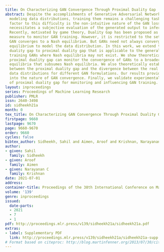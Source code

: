 ```yaml
---
title: On Characterizing GAN Convergence Through Proximal Duality Gap
abstract: Despite the accomplishments of Generative Adversarial Networks (GANs) in
  modeling data distributions, training them remains a challenging task. A contributing
  factor to this difficulty is the non-intuitive nature of the GAN loss curves, which
  necessitates a subjective evaluation of the generated output to infer training progress.
  Recently, motivated by game theory, Duality Gap has been proposed as a domain agnostic
  measure to monitor GAN training. However, it is restricted to the setting when the
  GAN converges to a Nash equilibrium. But GANs need not always converge to a Nash
  equilibrium to model the data distribution. In this work, we extend the notion of
  duality gap to proximal duality gap that is applicable to the general context of
  training GANs where Nash equilibria may not exist. We show theoretically that the
  proximal duality gap can monitor the convergence of GANs to a broader spectrum of
  equilibria that subsumes Nash equilibria. We also theoretically establish the relationship
  between the proximal duality gap and the divergence between the real and generated
  data distributions for different GAN formulations. Our results provide new insights
  into the nature of GAN convergence. Finally, we validate experimentally the usefulness
  of proximal duality gap for monitoring and influencing GAN training.
layout: inproceedings
series: Proceedings of Machine Learning Research
publisher: PMLR
issn: 2640-3498
id: sidheekh21a
month: 0
tex_title: On Characterizing GAN Convergence Through Proximal Duality Gap
firstpage: 9660
lastpage: 9670
page: 9660-9670
order: 9660
cycles: false
bibtex_author: Sidheekh, Sahil and Aimen, Aroof and Krishnan, Narayanan C
author:
- given: Sahil
  family: Sidheekh
- given: Aroof
  family: Aimen
- given: Narayanan C
  family: Krishnan
date: 2021-07-01
address:
container-title: Proceedings of the 38th International Conference on Machine Learning
volume: '139'
genre: inproceedings
issued:
  date-parts:
  - 2021
  - 7
  - 1
pdf: http://proceedings.mlr.press/v139/sidheekh21a/sidheekh21a.pdf
extras:
- label: Supplementary PDF
  link: http://proceedings.mlr.press/v139/sidheekh21a/sidheekh21a-supp.pdf
# Format based on citeproc: http://blog.martinfenner.org/2013/07/30/citeproc-yaml-for-bibliographies/
---
```

